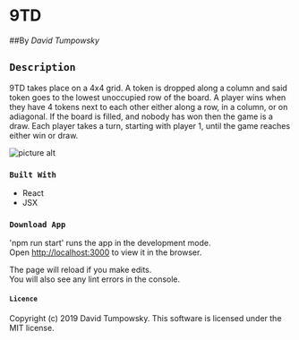 # 9TD

##By _David Tumpowsky_

## `Description`

9TD takes place on a 4x4 grid. A token is dropped along a column and said token goes to the lowest unoccupied row of the board. A player wins when they have 4 tokens next to each other either along a row, in a column, or on adiagonal. If the board is filled, and nobody has won then the game is a draw. Each player takes a turn, starting with player 1, until the game reaches either win or draw.

![picture alt](https://imgur.com/a/aoSgxjX "Component Diagram")

### `Built With`

* React
* JSX

### `Download App`

'npm run start' runs the app in the development mode.<br>
Open [http://localhost:3000](http://localhost:3000) to view it in the browser.

The page will reload if you make edits.<br>
You will also see any lint errors in the console.

#### `Licence`

Copyright (c) 2019 David Tumpowsky. This software is licensed under the MIT license.

